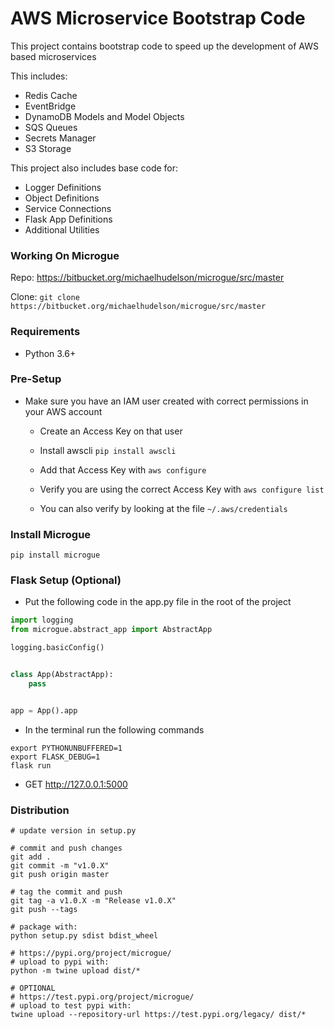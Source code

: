 # AWS Microservice Bootstrap Code

This project contains bootstrap code to speed up the development of AWS based microservices

This includes:
- Redis Cache
- EventBridge
- DynamoDB Models and Model Objects
- SQS Queues
- Secrets Manager
- S3 Storage

This project also includes base code for:
- Logger Definitions
- Object Definitions
- Service Connections
- Flask App Definitions
- Additional Utilities


### Working On Microgue

Repo: https://bitbucket.org/michaelhudelson/microgue/src/master

Clone: `git clone https://bitbucket.org/michaelhudelson/microgue/src/master`

### Requirements

- Python 3.6+

### Pre-Setup

- Make sure you have an IAM user created with correct permissions in your AWS account

    - Create an Access Key on that user

    - Install awscli `pip install awscli`

    - Add that Access Key with `aws configure`

    - Verify you are using the correct Access Key with `aws configure list`

    - You can also verify by looking at the file `~/.aws/credentials`

### Install Microgue

```
pip install microgue
```

### Flask Setup (Optional)

- Put the following code in the app.py file in the root of the project

```python
import logging
from microgue.abstract_app import AbstractApp

logging.basicConfig()


class App(AbstractApp):
    pass


app = App().app

```

- In the terminal run the following commands

```
export PYTHONUNBUFFERED=1
export FLASK_DEBUG=1
flask run
```

- GET http://127.0.0.1:5000

### Distribution
```
# update version in setup.py

# commit and push changes
git add .
git commit -m "v1.0.X"
git push origin master

# tag the commit and push
git tag -a v1.0.X -m "Release v1.0.X"
git push --tags

# package with:
python setup.py sdist bdist_wheel

# https://pypi.org/project/microgue/
# upload to pypi with:
python -m twine upload dist/*

# OPTIONAL
# https://test.pypi.org/project/microgue/
# upload to test pypi with:
twine upload --repository-url https://test.pypi.org/legacy/ dist/*
```
